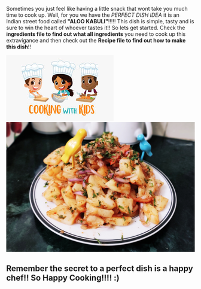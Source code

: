 
Sometimes you just feel like having a little snack that wont take you much time to cook up.
Well, for you we have the *PERFECT DISH IDEA* it is  an Indian street food called **"ALOO KABULI"**!!!!!
This dish is simple, tasty and is sure to win the heart of whoever tastes it!!
So lets get started.
Check the **ingredients file to find out what all ingredients** you need to cook up this extravigance and then check out
the **Recipe file to find out how to make this dish**!!

![chef](chef.jpg)  ![food](food.jpg)
## **Remember the secret to a perfect dish is a happy chef!! So Happy Cooking!!!!** :)

